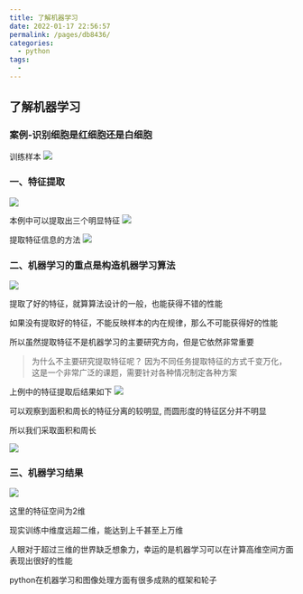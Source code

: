 ```yaml
---
title: 了解机器学习
date: 2022-01-17 22:56:57
permalink: /pages/db8436/
categories:
  - python
tags:
  - 
---
```


## 了解机器学习


### 案例-识别细胞是红细胞还是白细胞

训练样本
![](https://raw.gitmirror.com/GanChuanYin/picture/main/blog/20220117230116.png)

### 一、特征提取

![](https://raw.gitmirror.com/GanChuanYin/picture/main/blog/20220117230322.png)

本例中可以提取出三个明显特征
![](https://raw.gitmirror.com/GanChuanYin/picture/main/blog/20220117230405.png)

提取特征信息的方法
![](https://raw.gitmirror.com/GanChuanYin/picture/main/blog/20220117230507.png)

### 二、机器学习的重点是构造机器学习算法
![](https://raw.gitmirror.com/GanChuanYin/picture/main/blog/20220117230615.png)  
  
提取了好的特征，就算算法设计的一般，也能获得不错的性能  
  
如果没有提取好的特征，不能反映样本的内在规律，那么不可能获得好的性能  
  
所以虽然提取特征不是机器学习的主要研究方向，但是它依然非常重要  
  
> 为什么不主要研究提取特征呢？ 因为不同任务提取特征的方式千变万化，这是一个非常广泛的课题，需要针对各种情况制定各种方案

上例中的特征提取后结果如下
![](https://raw.gitmirror.com/GanChuanYin/picture/main/blog/20220117225951.png)

可以观察到面积和周长的特征分离的较明显, 而圆形度的特征区分并不明显  

所以我们采取面积和周长

![](https://raw.gitmirror.com/GanChuanYin/picture/main/blog/20220117235615.png)

### 三、机器学习结果
![](https://raw.gitmirror.com/GanChuanYin/picture/main/blog/20220117235759.png)

这里的特征空间为2维

现实训练中维度远超二维，能达到上千甚至上万维  
  
人眼对于超过三维的世界缺乏想象力，幸运的是机器学习可以在计算高维空间方面表现出很好的性能

python在机器学习和图像处理方面有很多成熟的框架和轮子